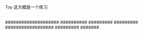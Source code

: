 Toy  这大概是一个练习
####
##
####
#####
######
######
####################
##########
#########
#########
##################
#########
#######
##
###
#####
#####
##
###
##
##
####
###
##
##
##


